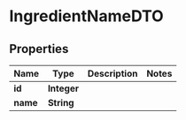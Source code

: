 

# IngredientNameDTO

## Properties

Name | Type | Description | Notes
------------ | ------------- | ------------- | -------------
**id** | **Integer** |  | 
**name** | **String** |  | 





